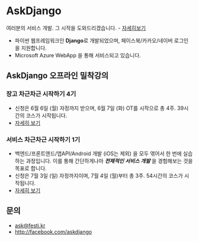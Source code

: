 
# AskDjango

여러분의 서비스 개발. 그 시작을 도와드리겠습니다. - [자세히보기](http://festi.kr/class/django/)

 * 파이썬 웹프레임워크인 <strong>Django</strong>로 개발되었으며, 페이스북/카카오/네이버 로그인을 지원합니다.
 * Microsoft Azure WebApp 을 통해 서비스되고 있습니다.


## AskDjango 오프라인 밀착강의

### 장고 차근차근 시작하기 4기

 * 신청은 6월 6일 (월) 자정까지 받으며, 6월 7일 (화) OT를 시작으로 총 4주. 39시간의 코스가 시작됩니다.
 * [자세히 보기](http://festi.kr/class/django/)

### 서비스 차근차근 시작하기 1기

 * 백엔드/프론트엔드/앱API/Android 개발 (iOS는 제외) 을 모두 엮어서 한 번에 실습하는 과정입니다. 이를 통해 간단하게나마 ***전체적인 서비스 개발*** 을 경험해보는 것을 목표로 합니다.
 * 신청은 7월 3일 (일) 자정까지이며, 7월 4일 (월)부터 총 3주. 54시간의 코스가 시작됩니다.
 * [자세히 보기](http://festi.kr/class/django/)

## 문의

 * ask@festi.kr
 * http://facebook.com/askdjango

